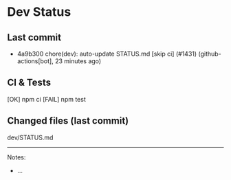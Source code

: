 # Dev Status

## Last commit
- 4a9b300 chore(dev): auto-update STATUS.md [skip ci] (#1431) (github-actions[bot], 23 minutes ago)
## CI & Tests
[OK] npm ci
[FAIL] npm test

## Changed files (last commit)
dev/STATUS.md

---
Notes:
- ...
